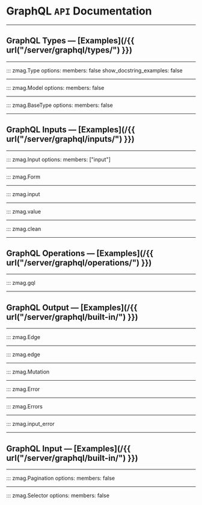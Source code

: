 # GraphQL **`API`** Documentation

---

## GraphQL Types — [Examples](/{{ url("/server/graphql/types/") }})

---

::: zmag.Type
    options:
        members: false
        show_docstring_examples: false

---

::: zmag.Model
    options:
        members: false

---

::: zmag.BaseType
    options:
        members: false

---

## GraphQL Inputs — [Examples](/{{ url("/server/graphql/inputs/") }})

---

::: zmag.Input
    options:
        members: ["input"]

---

::: zmag.Form

---

::: zmag.input

---

::: zmag.value

---

::: zmag.clean

---

## GraphQL Operations — [Examples](/{{ url("/server/graphql/operations/") }})

---

::: zmag.gql

---

## GraphQL Output — [Examples](/{{ url("/server/graphql/built-in/") }})

---

::: zmag.Edge

---

::: zmag.edge

---

::: zmag.Mutation

---

::: zmag.Error

---

::: zmag.Errors

---

::: zmag.input_error

---

## GraphQL Input — [Examples](/{{ url("/server/graphql/built-in/") }})

---

::: zmag.Pagination
    options:
        members: false

---

::: zmag.Selector
    options:
        members: false

